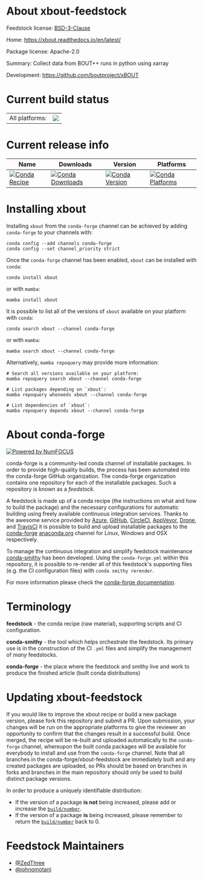 About xbout-feedstock
=====================

Feedstock license: [BSD-3-Clause](https://github.com/conda-forge/xbout-feedstock/blob/main/LICENSE.txt)

Home: https://xbout.readthedocs.io/en/latest/

Package license: Apache-2.0

Summary: Collect data from BOUT++ runs in python using xarray

Development: https://github.com/boutproject/xBOUT

Current build status
====================


<table><tr><td>All platforms:</td>
    <td>
      <a href="https://dev.azure.com/conda-forge/feedstock-builds/_build/latest?definitionId=10890&branchName=main">
        <img src="https://dev.azure.com/conda-forge/feedstock-builds/_apis/build/status/xbout-feedstock?branchName=main">
      </a>
    </td>
  </tr>
</table>

Current release info
====================

| Name | Downloads | Version | Platforms |
| --- | --- | --- | --- |
| [![Conda Recipe](https://img.shields.io/badge/recipe-xbout-green.svg)](https://anaconda.org/conda-forge/xbout) | [![Conda Downloads](https://img.shields.io/conda/dn/conda-forge/xbout.svg)](https://anaconda.org/conda-forge/xbout) | [![Conda Version](https://img.shields.io/conda/vn/conda-forge/xbout.svg)](https://anaconda.org/conda-forge/xbout) | [![Conda Platforms](https://img.shields.io/conda/pn/conda-forge/xbout.svg)](https://anaconda.org/conda-forge/xbout) |

Installing xbout
================

Installing `xbout` from the `conda-forge` channel can be achieved by adding `conda-forge` to your channels with:

```
conda config --add channels conda-forge
conda config --set channel_priority strict
```

Once the `conda-forge` channel has been enabled, `xbout` can be installed with `conda`:

```
conda install xbout
```

or with `mamba`:

```
mamba install xbout
```

It is possible to list all of the versions of `xbout` available on your platform with `conda`:

```
conda search xbout --channel conda-forge
```

or with `mamba`:

```
mamba search xbout --channel conda-forge
```

Alternatively, `mamba repoquery` may provide more information:

```
# Search all versions available on your platform:
mamba repoquery search xbout --channel conda-forge

# List packages depending on `xbout`:
mamba repoquery whoneeds xbout --channel conda-forge

# List dependencies of `xbout`:
mamba repoquery depends xbout --channel conda-forge
```


About conda-forge
=================

[![Powered by
NumFOCUS](https://img.shields.io/badge/powered%20by-NumFOCUS-orange.svg?style=flat&colorA=E1523D&colorB=007D8A)](https://numfocus.org)

conda-forge is a community-led conda channel of installable packages.
In order to provide high-quality builds, the process has been automated into the
conda-forge GitHub organization. The conda-forge organization contains one repository
for each of the installable packages. Such a repository is known as a *feedstock*.

A feedstock is made up of a conda recipe (the instructions on what and how to build
the package) and the necessary configurations for automatic building using freely
available continuous integration services. Thanks to the awesome service provided by
[Azure](https://azure.microsoft.com/en-us/services/devops/), [GitHub](https://github.com/),
[CircleCI](https://circleci.com/), [AppVeyor](https://www.appveyor.com/),
[Drone](https://cloud.drone.io/welcome), and [TravisCI](https://travis-ci.com/)
it is possible to build and upload installable packages to the
[conda-forge](https://anaconda.org/conda-forge) [anaconda.org](https://anaconda.org/)
channel for Linux, Windows and OSX respectively.

To manage the continuous integration and simplify feedstock maintenance
[conda-smithy](https://github.com/conda-forge/conda-smithy) has been developed.
Using the ``conda-forge.yml`` within this repository, it is possible to re-render all of
this feedstock's supporting files (e.g. the CI configuration files) with ``conda smithy rerender``.

For more information please check the [conda-forge documentation](https://conda-forge.org/docs/).

Terminology
===========

**feedstock** - the conda recipe (raw material), supporting scripts and CI configuration.

**conda-smithy** - the tool which helps orchestrate the feedstock.
                   Its primary use is in the construction of the CI ``.yml`` files
                   and simplify the management of *many* feedstocks.

**conda-forge** - the place where the feedstock and smithy live and work to
                  produce the finished article (built conda distributions)


Updating xbout-feedstock
========================

If you would like to improve the xbout recipe or build a new
package version, please fork this repository and submit a PR. Upon submission,
your changes will be run on the appropriate platforms to give the reviewer an
opportunity to confirm that the changes result in a successful build. Once
merged, the recipe will be re-built and uploaded automatically to the
`conda-forge` channel, whereupon the built conda packages will be available for
everybody to install and use from the `conda-forge` channel.
Note that all branches in the conda-forge/xbout-feedstock are
immediately built and any created packages are uploaded, so PRs should be based
on branches in forks and branches in the main repository should only be used to
build distinct package versions.

In order to produce a uniquely identifiable distribution:
 * If the version of a package **is not** being increased, please add or increase
   the [``build/number``](https://docs.conda.io/projects/conda-build/en/latest/resources/define-metadata.html#build-number-and-string).
 * If the version of a package **is** being increased, please remember to return
   the [``build/number``](https://docs.conda.io/projects/conda-build/en/latest/resources/define-metadata.html#build-number-and-string)
   back to 0.

Feedstock Maintainers
=====================

* [@ZedThree](https://github.com/ZedThree/)
* [@johnomotani](https://github.com/johnomotani/)

